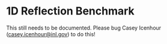 # 1D Reflection Benchmark

This still needs to be documented. Please bug Casey Icenhour (casey.icenhour@inl.gov) to do this!
